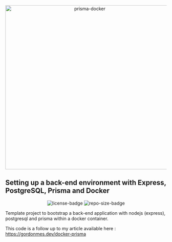 <div align="center">
  <img width="512" src="https://raw.githubusercontent.com/grdnmsz/prisma-docker/master/banner.png" alt="prisma-docker">
</div>

## Setting up a back-end environment with Express, PostgreSQL, Prisma and Docker

<p align="center">
<img src="https://img.shields.io/github/license/grdnmsz/prisma-docker" alt="license-badge">
<img src="https://img.shields.io/github/repo-size/grdnmsz/prisma-docker" alt="repo-size-badge">
</p>

Template project to bootstrap a back-end application with nodejs (express), postgresql and prisma within a docker container.

This code is a follow up to my article available here : https://gordonmes.dev/docker-prisma